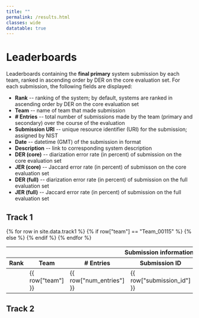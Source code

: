 ```yaml
---
title: ""
permalink: /results.html
classes: wide
datatable: true
---
```



# Leaderboards

Leaderboards containing the **final primary** system submission by each team, ranked in ascending order by DER on the core evaluation set.
For each submission, the following fields are displayed:

- **Rank**  --  ranking of the system; by default, systems are ranked in ascending order by DER on the core evaluation set
- **Team**  --  name of team that made submission
- **# Entries**  --  total number of submissions made by the team (primary and secondary) over the course of the evaluation
- **Submission URI**  --  unique resource identifier (URI) for the submission; assigned by NIST
- **Date**  --  datetime (GMT) of the submission in format
- **Description**  --  link to corresponding system description
- **DER (core)**  --  diarization error rate (in percent) of submission on the core evaluation set
- **JER (core)**  --  Jaccard error rate (in percent) of submisson on the core evaluation set
- **DER (full)**  --  diarization error rate (in percent) of submission on the full evaluation set
- **JER (full)**  --  Jaccard error rate (in percent) of submission on the full evaluation set


## Track 1


<table id="tab_track1_full" class="datatable table table-hover table-condensed"
  data-bar-hline="true"
  data-chart-default-mode="bar"
  data-chart-modes="bar"
  data-id-field="team"
  data-pagination="false"
  data-rank-mode="grouped_muted"
  data-row-highlighting="true"
  data-show-chart="true"
  data-show-rank="true"
  data-sort-name="der_core"
  data-sort-order="asc">
  <thead>
    <tr>
      <th class="sep-left-cell text-center" colspan="6">Submission information</th>
      <th class="sep-left-cell text-center" colspan="2">Core set</th>
      <th class="sep-left-cell text-center" colspan="2">Full set</th>
    </tr>
    <tr>
      <th class="sep-right-cell" data-rank="true">Rank</th>
      <th class="sep-left-cell text-center" data-field="team"  data-sortable="true" id="team">Team</th>
      <th class="sep-left-cell text-center" data-field="num_entries" data-sortable="true"># Entries</th>
      <th class="sep-left-cell text-center" data-field="submission_id" data-sortable="true" data-value-type="int">Submission ID</th>
      <th class="sep-left-cell text-center" data-field="date" data-sortable="false">Date</th>
      <th class="sep-left-cell text-center" data-field="description" data-sortable="false" data-value-type="url">Description</th>
      <th class="sep-left-cell text-center" data-chartable="true" data-field="der_core" data-sortable="true" data-value-type="float2">DER<small class="hidden"> (Core set)</small></th>
      <th class="sep-left-cell text-center" data-chartable="true" data-field="jer_core" data-sortable="true" data-value-type="float2">JER<small class="hidden"> (Core set)</small></th>
      <th class="sep-left-cell text-center" data-chartable="true" data-field="der_full" data-sortable="true" data-value-type="float2">DER<small class="hidden"> (Full set)</small></th>
      <th class="sep-left-cell text-center" data-chartable="true" data-field="jer_full" data-sortable="true" data-value-type="float2">JER<small class="hidden"> (Full set)</small></th>
    </tr>
  </thead>
  <tbody>
    {% for row in site.data.track1 %}
    {% if row["team"] == "Team_00115" %}
    <tr class="info" data-hline="true">
    {% else %}
    <tr>
    {% endif %}
      <td></td>
      <td>{{ row["team"] }}</td>
      <td>{{ row["num_entries"] }}</td>
      <td>{{ row["submission_id"] }}</td>
      <td>{{ row["datetime"] }}</td>
      <td>{{ row["description_url"] }}</td>
      <td>{{ row["der_core"] }}</td>
      <td>{{ row["jer_core"] }}</td>
      <td>{{ row["der_full"] }}</td>
      <td>{{ row["jer_full"] }}</td>
    </tr>
    {% endfor %}
  </tbody>
</table>



## Track 2